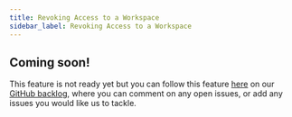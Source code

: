 ```yaml
---
title: Revoking Access to a Workspace
sidebar_label: Revoking Access to a Workspace
---
```


## Coming soon!

This feature is not ready yet but you can follow this feature [here](https://github.com/kintohub/backlog/issues/11) on our [GitHub backlog](https://github.com/kintohub/backlog), where you can comment on any open issues, or add any issues you would like us to tackle.

